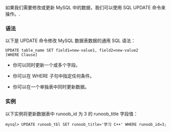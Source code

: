  如果我们需要修改或更新 MySQL 中的数据，我们可以使用 SQL UPDATE 命令来操作。.

###  语法

 以下是 UPDATE 命令修改 MySQL 数据表数据的通用 SQL 语法：

```
UPDATE table_name SET field1=new-value1, field2=new-value2
[WHERE Clause]
```

*  你可以同时更新一个或多个字段。

*  你可以在 WHERE 子句中指定任何条件。
*  你可以在一个单独表中同时更新数据。

### 实例

以下实例将更新数据表中 runoob\_id 为 3 的 runoob\_title 字段值：

```
mysql> UPDATE runoob_tbl SET runoob_title='学习 C++' WHERE runoob_id=3;
```



